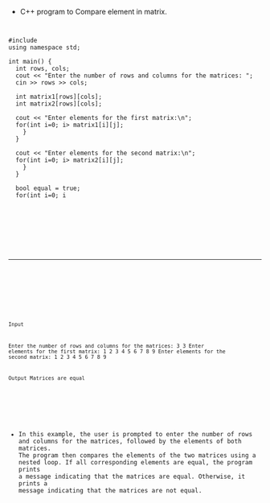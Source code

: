 
* C++ program to Compare element in matrix. <br/>
  

<pre><code>

#include <iostream>
using namespace std;

int main() {
  int rows, cols;
  cout << "Enter the number of rows and columns for the matrices: ";
  cin >> rows >> cols;

  int matrix1[rows][cols];
  int matrix2[rows][cols];

  cout << "Enter elements for the first matrix:\n";
  for(int i=0; i<rows; i++) {
    for(int j=0; j<cols; j++) {
      cin >> matrix1[i][j];
    }
  }

  cout << "Enter elements for the second matrix:\n";
  for(int i=0; i<rows; i++) {
    for(int j=0; j<cols; j++) {
      cin >> matrix2[i][j];
    }
  }

  bool equal = true;
  for(int i=0; i<rows; i++) {
    for(int j=0; j<cols; j++) {
      if(matrix1[i][j] != matrix2[i][j]) {
        equal = false;
        break;
      }
    }
  }

  if(equal) {
    cout << "Matrices are equal" << endl;
  } else {
    cout << "Matrices are not equal" << endl;
  }

  return 0;
}


</code></pre>

<br/><br/>

___________________________________________

<br/><br/>

<Code language="cpp">

Input

Enter the number of rows and columns for the matrices:
3 3
Enter elements for the first matrix:
1 2 3
4 5 6
7 8 9
Enter elements for the second matrix:
1 2 3
4 5 6
7 8 9

Output
Matrices are equal

</Code><br/>

* In this example, the user is prompted to enter the number of rows and columns for the matrices, followed by the elements of both matrices. The program then compares the elements of the two matrices using a nested loop. If all corresponding elements are equal, the program prints a message indicating that the matrices are equal. Otherwise, it prints a message indicating that the matrices are not equal.